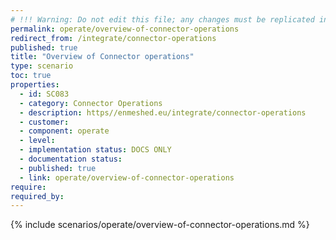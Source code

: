 ```yaml
---
# !!! Warning: Do not edit this file; any changes must be replicated in Excel !!!
permalink: operate/overview-of-connector-operations
redirect_from: /integrate/connector-operations
published: true
title: "Overview of Connector operations"
type: scenario
toc: true
properties:
  - id: SC083
  - category: Connector Operations
  - description: https//enmeshed.eu/integrate/connector-operations
  - customer:
  - component: operate
  - level:
  - implementation status: DOCS ONLY
  - documentation status:
  - published: true
  - link: operate/overview-of-connector-operations
require:
required_by:
---
```


{% include scenarios/operate/overview-of-connector-operations.md %}
